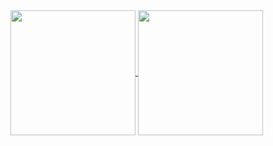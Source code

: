 <a href="https://huyenngn.github.io/portfolio/">
  <img height=200 align="center" src="https://github-readme-stats.vercel.app/api?username=huyenngn&show_icons=true&theme=transparent&hide_rank=true&include_all_commits=true" />
</a>
<a href="https://huyenngn.github.io/portfolio/">
  <img height=200 align="center" src="https://github-readme-stats.vercel.app/api/top-langs/?username=huyenngn&layout=compact&theme=transparent&exclude_repo=programming-humanoid-robot-in-python,robocup&size_weight=0.5&count_weight=0.5&langs_count=8" />
</a>
